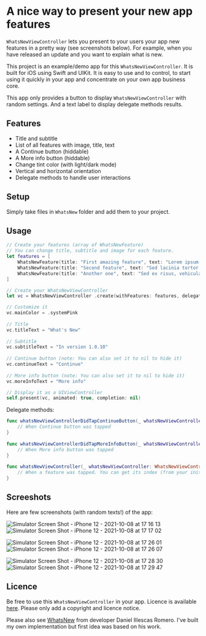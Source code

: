 # A nice way to present your new app features

`WhatsNewViewController` lets you present to your users your app new features in a pretty way (see screenshots below). For example, when you have released an update and you want to explain what is new.

This project is an example/demo app for this `WhatsNewViewController`. It is built for iOS using Swift and UIKit. It is easy to use and to control, to start using it quickly in your app and concentrate on your own app business core.

This app only provides a button to display `WhatsNewViewController` with random settings. And a text label to display delegate methods results.

## Features

- Title and subtitle
- List of all features with image, title, text
- A Continue button (hiddable)
- A More info button (hiddable)
- Change tint color (with light/dark mode)
- Vertical and horizontal orientation
- Delegate methods to handle user interactions

## Setup

Simply take files in `WhatsNew` folder and add them to your project.

## Usage

```swift
// Create your features (array of WhatsNewFeature)
// You can change title, subtitle and image for each feature.
let features = [
    WhatsNewFeature(title: "First amazing feature", text: "Lorem ipsum dolor sit amet, consectetur adipiscing elit. Aliquam accumsan pretium arcu, sit amet porta lectus ultrices sed.", image: UIImage(systemName: "paintbrush")),
    WhatsNewFeature(title: "Second feature", text: "Sed lacinia tortor nunc, at eleifend mi porta eu.", image: UIImage(systemName: "globe.europe.africa.fill")),
    WhatsNewFeature(title: "Another one", text: "Sed ex risus, vehicula et finibus et, venenatis vitae nisi.", image: UIImage(systemName: "megaphone")),
]

// Create your WhatsNewViewController
let vc = WhatsNewViewController .create(withFeatures: features, delegate: self)

// Customize it
vc.mainColor = .systemPink
        
// Title
vc.titleText = "What's New"
    
// Subtitle
vc.subtitleText = "In version 1.0.10"
    
// Continue button (note: You can also set it to nil to hide it)
vc.continueText = "Continue"
    
// More info button (note: You can also set it to nil to hide it)
vc.moreInfoText = "More info"

// Display it as a UIViewController
self.present(vc, animated: true, completion: nil)
```

Delegate methods:

```swift
func whatsNewViewControllerDidTapContinueButton(_ whatsNewViewController: WhatsNewViewController) {
    // When Continue button was tapped
}
    
func whatsNewViewControllerDidTapMoreInfoButton(_ whatsNewViewController: WhatsNewViewController) {
    // When More info button was tapped
}
    
func whatsNewViewController(_ whatsNewViewController: WhatsNewViewController, didTapFeature feature: WhatsNewFeature, atIndex index: Int) {
    // When a feature was tapped. You can get its index (from your inital array).
}
```

## Screeshots

Here are few screenshots (with random texts!) of the app:

![Simulator Screen Shot - iPhone 12 - 2021-10-08 at 17 16 13](https://user-images.githubusercontent.com/1695222/136581708-8d322a98-5256-4957-929f-b09555f7025c.png)
![Simulator Screen Shot - iPhone 12 - 2021-10-08 at 17 17 02](https://user-images.githubusercontent.com/1695222/136581884-91c3c782-b582-4a6e-aa4d-9d8d32bd4c0f.png)

![Simulator Screen Shot - iPhone 12 - 2021-10-08 at 17 26 01](https://user-images.githubusercontent.com/1695222/136583280-c2382023-cbc2-4761-bc60-8737db20488d.png)
![Simulator Screen Shot - iPhone 12 - 2021-10-08 at 17 26 07](https://user-images.githubusercontent.com/1695222/136583292-cd7ab474-70cd-4dba-a5b5-64c7782059e2.png)

![Simulator Screen Shot - iPhone 12 - 2021-10-08 at 17 28 30](https://user-images.githubusercontent.com/1695222/136583613-420809eb-0694-433f-b996-e13fce3cd735.png)
![Simulator Screen Shot - iPhone 12 - 2021-10-08 at 17 29 47](https://user-images.githubusercontent.com/1695222/136583745-7705854e-cacb-4e9c-90c5-11deb302e0c3.png)

## Licence

Be free to use this `WhatsNewViewController` in your app. Licence is available [here](https://github.com/Jonathan-Gander/WhatsNewExample/blob/main/LICENSE). Please only add a copyright and licence notice.

Please also see [WhatsNew](https://github.com/illescasDaniel/WhatsNew) from developer Daniel Illescas Romero. I've built my own implementation but first idea was based on his work.

